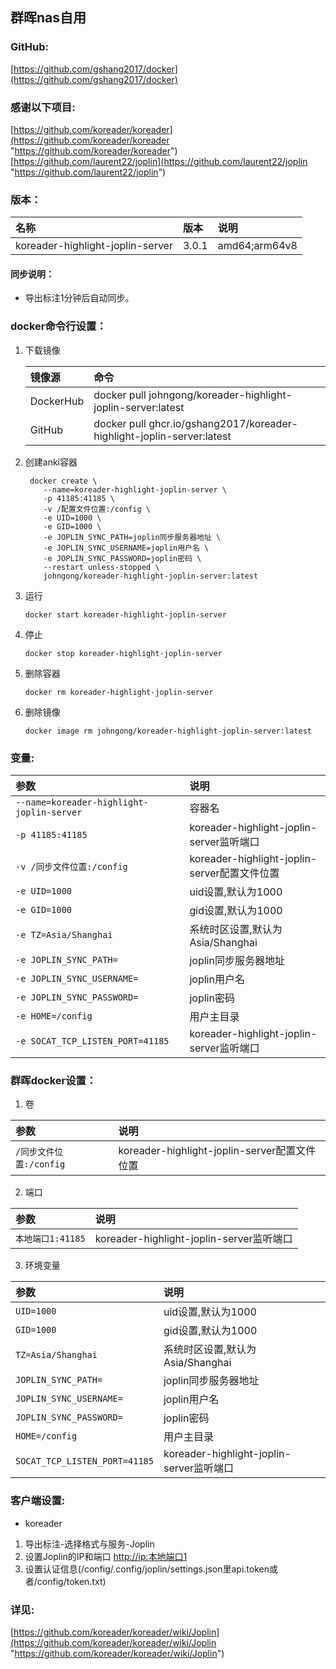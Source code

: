 ## 群晖nas自用

### GitHub:

[https://github.com/gshang2017/docker](https://github.com/gshang2017/docker)

### 感谢以下项目:

[https://github.com/koreader/koreader](https://github.com/koreader/koreader "https://github.com/koreader/koreader")                 
[https://github.com/laurent22/joplin](https://github.com/laurent22/joplin "https://github.com/laurent22/joplin")  

### 版本：

|名称|版本|说明|
|:-|:-|:-|
|koreader-highlight-joplin-server|3.0.1|amd64;arm64v8|

#### 同步说明：

* 导出标注1分钟后自动同步。

### docker命令行设置：

1. 下载镜像

    |镜像源|命令|
    |:-|:-|
    |DockerHub|docker pull johngong/koreader-highlight-joplin-server:latest|
    |GitHub|docker pull ghcr.io/gshang2017/koreader-highlight-joplin-server:latest|

2. 创建anki容器

        docker create \
           --name=koreader-highlight-joplin-server \
           -p 41185:41185 \
           -v /配置文件位置:/config \
           -e UID=1000 \
           -e GID=1000 \
           -e JOPLIN_SYNC_PATH=joplin同步服务器地址 \
           -e JOPLIN_SYNC_USERNAME=joplin用户名 \
           -e JOPLIN_SYNC_PASSWORD=joplin密码 \           
           --restart unless-stopped \
           johngong/koreader-highlight-joplin-server:latest

3. 运行

       docker start koreader-highlight-joplin-server

4. 停止

       docker stop koreader-highlight-joplin-server

5. 删除容器

       docker rm koreader-highlight-joplin-server

6. 删除镜像

       docker image rm johngong/koreader-highlight-joplin-server:latest

### 变量:

|参数|说明|
|:-|:-|
| `--name=koreader-highlight-joplin-server` |容器名|
| `-p 41185:41185` |koreader-highlight-joplin-server监听端口|
| `-v /同步文件位置:/config` |koreader-highlight-joplin-server配置文件位置|
| `-e UID=1000` |uid设置,默认为1000|
| `-e GID=1000` |gid设置,默认为1000|
| `-e TZ=Asia/Shanghai` |系统时区设置,默认为Asia/Shanghai|
| `-e JOPLIN_SYNC_PATH=` |joplin同步服务器地址|
| `-e JOPLIN_SYNC_USERNAME=` |joplin用户名|
| `-e JOPLIN_SYNC_PASSWORD=` |joplin密码|
| `-e HOME=/config` |用户主目录|
| `-e SOCAT_TCP_LISTEN_PORT=41185` |koreader-highlight-joplin-server监听端口|

### 群晖docker设置：

1. 卷

|参数|说明|
|:-|:-|
| `/同步文件位置:/config` |koreader-highlight-joplin-server配置文件位置|

2. 端口

|参数|说明|
|:-|:-|
| `本地端口1:41185` |koreader-highlight-joplin-server监听端口|

3. 环境变量

|参数|说明|
|:-|:-|
| `UID=1000` |uid设置,默认为1000|
| `GID=1000` |gid设置,默认为1000|
| `TZ=Asia/Shanghai` |系统时区设置,默认为Asia/Shanghai|
| `JOPLIN_SYNC_PATH=` |joplin同步服务器地址|
| `JOPLIN_SYNC_USERNAME=` |joplin用户名|
| `JOPLIN_SYNC_PASSWORD=` |joplin密码|
| `HOME=/config` |用户主目录|
| `SOCAT_TCP_LISTEN_PORT=41185` |koreader-highlight-joplin-server监听端口|

### 客户端设置:

* koreader

1. 导出标注-选择格式与服务-Joplin
2. 设置Joplin的IP和端口 [http://ip:本地端口1](http://ip:本地端口1 "http://ip:本地端口1")
3. 设置认证信息(/config/.config/joplin/settings.json里api.token或者/config/token.txt)

### 详见:

[https://github.com/koreader/koreader/wiki/Joplin](https://github.com/koreader/koreader/wiki/Joplin "https://github.com/koreader/koreader/wiki/Joplin")
